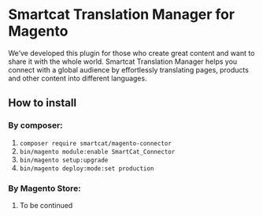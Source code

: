 # Smartcat Translation Manager for Magento

We’ve developed this plugin for those who create great content and want to share it with the whole world. Smartcat Translation Manager helps you connect with a global audience by effortlessly translating pages, products and other content into different languages.

## How to install

### By composer:

1. `composer require smartcat/magento-connector`
2. `bin/magento module:enable SmartCat_Connector`
3. `bin/magento setup:upgrade`
4. `bin/magento deploy:mode:set production`

### By Magento Store:

1. To be continued